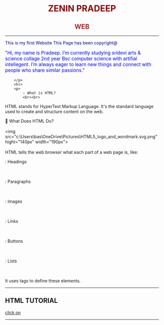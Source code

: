 <!DOCTYPE Html>
<html>
    <head>
        <title>Kaatu Puchi YouTuber</title>
    </head>
    <body>
        <h1 style="text-align: center; color: darkred;" >ZENIN PRADEEP</h1>
        <h2 style="text-align: center; color: brown;">WEB</h2>
        <hr>
        <p style="color: darkblue; font-size: 100%;">
            This is my first Website 
            This Page has been copyright@
        </p>
        <p style="color: blue; font-size: 110%;">"Hi, my name is Pradeep. I’m currently studying sridevi arts & science collage 2nd year Bsc computer science with artifial intellegent. I’m always eager to learn new things and connect with people who share similar passions."

        </p>
        <hr>
        <p>
            💡 What is HTML?
            <br><br>
HTML stands for HyperText Markup Language. It's the standard language used to create and structure content on the web.
<br>

📄 What Does HTML Do?
<br><br>
<img src="c:\Users\bas\OneDrive\Pictures\HTML5_logo_and_wordmark.svg.png"hight="140px" width="190px">
<br><br>
HTML tells the web browser what each part of a web page is, like:
<br>

: Headings
<br><br><br>

: Paragraphs
<br><br><br>

: Images
<br><br><br>

: Links
<br><br><br>

: Buttons
<br><br><br>

: Lists
<br><br><br>

It uses tags to define these elements.
        </p>
        <hr>
        <h2>HTML TUTORIAL</h2>
        <a href="https://www.w3schools.com/html/">click on</a>
        <hr>
    </body>
</html>
